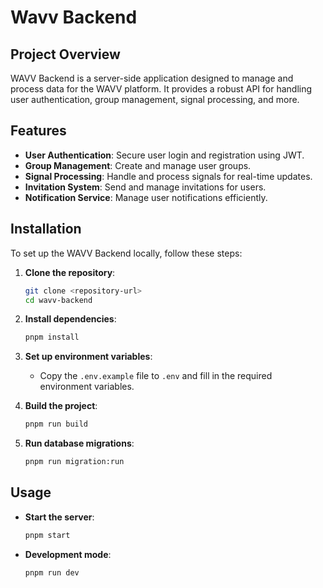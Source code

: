 # Wavv Backend

## Project Overview

WAVV Backend is a server-side application designed to manage and process data for the WAVV platform. It provides a robust API for handling user authentication, group management, signal processing, and more.

## Features

- **User Authentication**: Secure user login and registration using JWT.
- **Group Management**: Create and manage user groups.
- **Signal Processing**: Handle and process signals for real-time updates.
- **Invitation System**: Send and manage invitations for users.
- **Notification Service**: Manage user notifications efficiently.

## Installation

To set up the WAVV Backend locally, follow these steps:

1. **Clone the repository**:
   ```bash
   git clone <repository-url>
   cd wavv-backend
   ```

2. **Install dependencies**:
   ```bash
   pnpm install
   ```

3. **Set up environment variables**:
   - Copy the `.env.example` file to `.env` and fill in the required environment variables.

4. **Build the project**:
   ```bash
   pnpm run build
   ```

5. **Run database migrations**:
   ```bash
   pnpm run migration:run
   ```

## Usage

- **Start the server**:
  ```bash
  pnpm start
  ```

- **Development mode**:
  ```bash
  pnpm run dev
  ```
